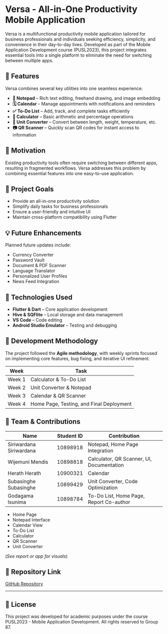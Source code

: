 # Versa - All-in-One Productivity Mobile Application

Versa is a multifunctional productivity mobile application tailored for business professionals and individuals seeking efficiency, simplicity, and convenience in their day-to-day lives. Developed as part of the Mobile Application Development course (PUSL2023), this project integrates essential tools into a single platform to eliminate the need for switching between multiple apps.

## 📱 Features

Versa combines several key utilities into one seamless experience:

- **📝 Notepad** – Rich text editing, freehand drawing, and image embedding
- **🗓️ Calendar** – Manage appointments with notifications and reminders
- **✅ To-Do List** – Add, track, and complete tasks efficiently
- **🧮 Calculator** – Basic arithmetic and percentage operations
- **🔁 Unit Converter** – Convert between length, weight, temperature, etc.
- **📷 QR Scanner** – Quickly scan QR codes for instant access to information

## 🧩 Motivation

Existing productivity tools often require switching between different apps, resulting in fragmented workflows. Versa addresses this problem by combining essential features into one easy-to-use application.

## 🎯 Project Goals

- Provide an all-in-one productivity solution
- Simplify daily tasks for business professionals
- Ensure a user-friendly and intuitive UI
- Maintain cross-platform compatibility using Flutter

## 💡 Future Enhancements

Planned future updates include:

- Currency Converter  
- Password Vault  
- Document & PDF Scanner  
- Language Translator  
- Personalized User Profiles  
- News Feed Integration  

## 🧪 Technologies Used

- **Flutter & Dart** – Core application development
- **Hive & SQFlite** – Local storage and data management
- **VS Code** – Code editing
- **Android Studio Emulator** – Testing and debugging

## 🔁 Development Methodology

The project followed the **Agile methodology**, with weekly sprints focused on implementing core features, bug fixing, and iterative UI refinement.

| Week | Task |
|------|------|
| Week 1 | Calculator & To-Do List |
| Week 2 | Unit Converter & Notepad |
| Week 3 | Calendar & QR Scanner |
| Week 4 | Home Page, Testing, and Final Deployment |

## 👥 Team & Contributions

| Name | Student ID | Contribution |
|------|------------|--------------|
| Siriwardana Siriwardana | 10898918 | Notepad, Home Page Integration |
| Wijemuni Mendis | 10898818 | Calculator, QR Scanner, UI, Documentation |
| Herath Herath | 10900321 | Calendar |
| Subasinghe Subasinghe | 10899429 | Unit Converter, Code Optimization |
| Godagama Isunima | 10898784 | To-Do List, Home Page, Report Co-author |


- Home Page  
- Notepad Interface  
- Calendar View  
- To-Do List  
- Calculator  
- QR Scanner  
- Unit Converter  

(*See report or app for visuals*)

## 📂 Repository Link

[GitHub Repository](https://github.com/mshsiriwardhana/Mobile--Application.git)

---

## 📃 License

This project was developed for academic purposes under the course PUSL2023 - Mobile Application Development. All rights reserved to Group 87.


